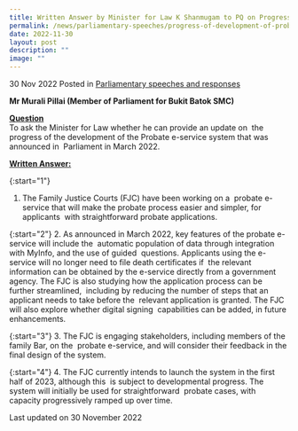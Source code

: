```yaml
---
title: Written Answer by Minister for Law K Shanmugam to PQ on Progress Of Development Of Probate E-Service System
permalink: /news/parliamentary-speeches/progress-of-development-of-probate-eservice/
date: 2022-11-30
layout: post
description: ""
image: ""
---
```

30 Nov 2022 Posted in [Parliamentary speeches and responses](/news/parliamentary-speeches) 

**Mr Murali Pillai (Member of Parliament for Bukit Batok SMC)**

**<b><u>Question</u></b>** 
<br>To ask the Minister for Law whether he can provide an update on  the progress of the development of the Probate e-service system that was announced in  Parliament in March 2022.

**<b><u>Written Answer:</u></b>** 

{:start="1"} 
1.  The Family Justice Courts (FJC) have been working on a  probate e-service that will make the probate process easier and simpler, for applicants  with straightforward probate applications.

{:start="2"} 
2.  As announced in March 2022, key features of the probate e-service will include the  automatic population of data through integration with MyInfo, and the use of guided  questions. Applicants using the e-service will no longer need to file death certificates if  the relevant information can be obtained by the e-service directly from a government  agency. The FJC is also studying how the application process can be further streamlined,  including by reducing the number of steps that an applicant needs to take before the  relevant application is granted. The FJC will also explore whether digital signing  capabilities can be added, in future enhancements.

{:start="3"} 
3.  The FJC is engaging stakeholders, including members of the family Bar, on the  probate e-service, and will consider their feedback in the final design of the system. 

{:start="4"} 
4.  The FJC currently intends to launch the system in the first half of 2023, although this  is subject to developmental progress. The system will initially be used for straightforward  probate cases, with capacity progressively ramped up over time.

<p class="right-side-updated">Last updated on 30 November 2022</p>
